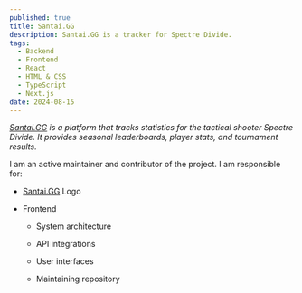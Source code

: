 ```yaml
---
published: true
title: Santai.GG
description: Santai.GG is a tracker for Spectre Divide.
tags:
  - Backend
  - Frontend
  - React
  - HTML & CSS
  - TypeScript
  - Next.js
date: 2024-08-15
---
```

[_Santai.GG_](http://Santai.GG) _is a platform that tracks statistics for the tactical shooter Spectre Divide. It provides seasonal leaderboards, player stats, and tournament results._

I am an active maintainer and contributor of the project. I am responsible for:

*   [Santai.GG](http://Santai.GG) Logo
    
*   Frontend
    
    *   System architecture
        
    *   API integrations
        
    *   User interfaces
        
    *   Maintaining repository